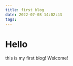 ```yaml
---
title: first blog
date: 2022-07-08 14:02:43
tags:
---
```


# Hello

this is my first blog! Welcome!
